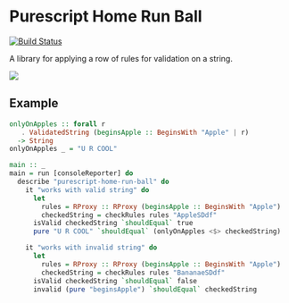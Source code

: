 # Purescript Home Run Ball

[![Build Status](https://travis-ci.org/justinwoo/purescript-home-run-ball.svg)](https://travis-ci.org/justinwoo/purescript-home-run-ball)

A library for applying a row of rules for validation on a string.

![](http://i.imgur.com/VOYNDVW.png)

## Example

```hs
onlyOnApples :: forall r
   . ValidatedString (beginsApple :: BeginsWith "Apple" | r)
  -> String
onlyOnApples _ = "U R COOL"

main :: _
main = run [consoleReporter] do
  describe "purescript-home-run-ball" do
    it "works with valid string" do
      let
        rules = RProxy :: RProxy (beginsApple :: BeginsWith "Apple")
        checkedString = checkRules rules "AppleSDdf"
      isValid checkedString `shouldEqual` true
      pure "U R COOL" `shouldEqual` (onlyOnApples <$> checkedString)

    it "works with invalid string" do
      let
        rules = RProxy :: RProxy (beginsApple :: BeginsWith "Apple")
        checkedString = checkRules rules "BananaeSDdf"
      isValid checkedString `shouldEqual` false
      invalid (pure "beginsApple") `shouldEqual` checkedString
```
